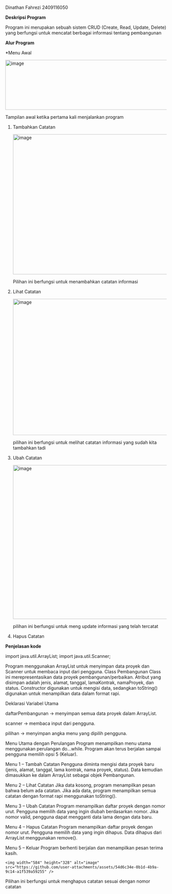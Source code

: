 Dinathan Fahrezi 2409116050

**Deskripsi Program**


Program ini merupakan sebuah sistem CRUD (Create, Read, Update, Delete) yang berfungsi untuk mencatat berbagai informasi tentang pembangunan

**Alur Program**
 

*Menu Awal
  
   
   <img width="592" height="155" alt="image" src="https://github.com/user-attachments/assets/77455492-d54b-425b-a939-e557071f4b88" />

Tampilan awal ketika pertama kali menjalankan program

1. Tambahkan Catatan


      <img width="758" height="436" alt="image" src="https://github.com/user-attachments/assets/ffb2f55c-c0fc-4a4d-a5de-f2f0d72b0f70" />

   Pilihan ini berfungsi untuk menambahkan catatan informasi
   
3. Lihat Catatan


      <img width="587" height="424" alt="image" src="https://github.com/user-attachments/assets/773110e9-4266-469e-b17c-d3b69f71bd9d" />

   pilihan ini berfungsi untuk melihat catatan informasi yang sudah kita tambahkan tadi
   
4. Ubah Catatan


    <img width="759" height="479" alt="image" src="https://github.com/user-attachments/assets/65e3de77-7441-43a1-a775-088268c0ece4" />

   pilihan ini berfungsi untuk meng update informasi yang telah tercatat
   
5. Hapus Catatan

**Penjelasan kode**


import java.util.ArrayList;
import java.util.Scanner;

Program menggunakan ArrayList untuk menyimpan data proyek dan Scanner untuk membaca input dari pengguna.
Class Pembangunan
Class ini merepresentasikan data proyek pembangunan/perbaikan.
Atribut yang disimpan adalah jenis, alamat, tanggal, lamaKontrak, namaProyek, dan status.
Constructor digunakan untuk mengisi data, sedangkan toString() digunakan untuk menampilkan data dalam format rapi.

Deklarasi Variabel Utama

daftarPembangunan → menyimpan semua data proyek dalam ArrayList.

scanner → membaca input dari pengguna.

pilihan → menyimpan angka menu yang dipilih pengguna.

Menu Utama dengan Perulangan
Program menampilkan menu utama menggunakan perulangan do...while.
Program akan terus berjalan sampai pengguna memilih opsi 5 (Keluar).

Menu 1 – Tambah Catatan
Pengguna diminta mengisi data proyek baru (jenis, alamat, tanggal, lama kontrak, nama proyek, status).
Data kemudian dimasukkan ke dalam ArrayList sebagai objek Pembangunan.

Menu 2 – Lihat Catatan
Jika data kosong, program menampilkan pesan bahwa belum ada catatan.
Jika ada data, program menampilkan semua catatan dengan format rapi menggunakan toString().

Menu 3 – Ubah Catatan
Program menampilkan daftar proyek dengan nomor urut.
Pengguna memilih data yang ingin diubah berdasarkan nomor.
Jika nomor valid, pengguna dapat mengganti data lama dengan data baru.

Menu 4 – Hapus Catatan
Program menampilkan daftar proyek dengan nomor urut.
Pengguna memilih data yang ingin dihapus.
Data dihapus dari ArrayList menggunakan remove().

Menu 5 – Keluar
Program berhenti berjalan dan menampilkan pesan terima kasih.




    <img width="584" height="328" alt="image" src="https://github.com/user-attachments/assets/54d6c34e-0b1d-4b9a-9c14-a1f539a59255" />

   Pilihan ini berfungsi untuk menghapus catatan sesuai dengan nomor catatan
   
